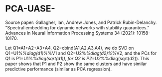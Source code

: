 # PCA-UASE-
Source paper: Gallagher, Ian, Andrew Jones, and Patrick Rubin-Delanchy. "Spectral embedding for dynamic networks with stability guarantees." Advances in Neural Information Processing Systems 34 (2021): 10158-10170.

Let Q1=A1+A2+A3+A4, Q2=cbind(A1,A2,A3,A4), we do SVD on Q1=U1%*%diag(d1)%*%V1 and Q2=U2%*%diag(d2)%*%V2, and the PCs for Q1 is P1=U1%*%diag(sqrt(d1)), for Q2 is P2=U2%*%diag(sqrt(d2)). This paper shows that P1 and P2 show the same clusters and have similar predictive performance (similar as PCA regression).

